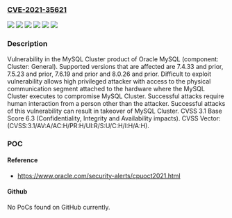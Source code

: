 ### [CVE-2021-35621](https://cve.mitre.org/cgi-bin/cvename.cgi?name=CVE-2021-35621)
![](https://img.shields.io/static/v1?label=Product&message=MySQL%20Cluster&color=blue)
![](https://img.shields.io/static/v1?label=Version&message=7.4.33%20and%20prior%20&color=brightgreen)
![](https://img.shields.io/static/v1?label=Version&message=7.5.23%20and%20prior%20&color=brightgreen)
![](https://img.shields.io/static/v1?label=Version&message=7.6.19%20and%20prior%20&color=brightgreen)
![](https://img.shields.io/static/v1?label=Version&message=8.0.26%20and%20prior%20&color=brightgreen)
![](https://img.shields.io/static/v1?label=Vulnerability&message=Difficult%20to%20exploit%20vulnerability%20allows%20high%20privileged%20attacker%20with%20access%20to%20the%20physical%20communication%20segment%20attached%20to%20the%20hardware%20where%20the%20MySQL%20Cluster%20executes%20to%20compromise%20MySQL%20Cluster.%20%20Successful%20attacks%20require%20human%20interaction%20from%20a%20person%20other%20than%20the%20attacker.%20Successful%20attacks%20of%20this%20vulnerability%20can%20result%20in%20takeover%20of%20MySQL%20Cluster.&color=brightgreen)

### Description

Vulnerability in the MySQL Cluster product of Oracle MySQL (component: Cluster: General). Supported versions that are affected are 7.4.33 and prior, 7.5.23 and prior, 7.6.19 and prior and 8.0.26 and prior. Difficult to exploit vulnerability allows high privileged attacker with access to the physical communication segment attached to the hardware where the MySQL Cluster executes to compromise MySQL Cluster. Successful attacks require human interaction from a person other than the attacker. Successful attacks of this vulnerability can result in takeover of MySQL Cluster. CVSS 3.1 Base Score 6.3 (Confidentiality, Integrity and Availability impacts). CVSS Vector: (CVSS:3.1/AV:A/AC:H/PR:H/UI:R/S:U/C:H/I:H/A:H).

### POC

#### Reference
- https://www.oracle.com/security-alerts/cpuoct2021.html

#### Github
No PoCs found on GitHub currently.

